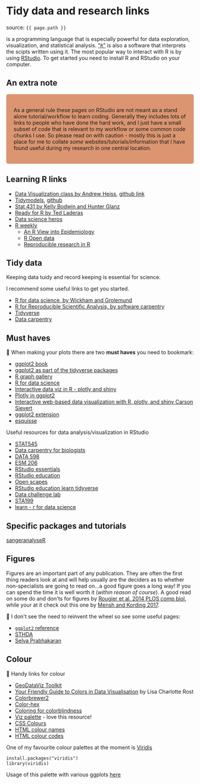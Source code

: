 # Tidy data and research links

source: `{{ page.path }}`

<i class="fab fa-r-project"></i> is a programming language that is especially powerful for data exploration, visualization, and statistical analysis. ["`R`"](http://www.r-project.org/) is also a software that interprets the scipts written using it. The most popular way to interact with R is by using [RStudio](http://www.rstudio.com/). To get started you need to install R and RStudio on your computer.


## An extra note

<style>
div.blue { background-color:#db9671; border-radius: 5px; padding: 20px;}
</style>
<div class = "blue">

As a general rule these pages on RStudio are not meant as a stand alone tutorial/workflow to learn coding.
Generally they includes lots of links to people who have done the hard work, and I just have a small subset of code that is relevant to my workflow or some common code chunks I use.
So please read on with caution - mostly this is just a place for me to collate *some* websites/tutorials/information that I have found useful during my research in one central location.
</div>

## Learning R links

* [Data Visualization class by Andrew Heiss](https://datavizm20.classes.andrewheiss.com/), [github link](https://github.com/andrewheiss/datavizm20.classes.andrewheiss.com)
* [Tidymodels](https://www.tidymodels.org/), [github](https://github.com/tidymodels/tidymodels.org)
* [Stat 431 by Kelly Bodwin and Hunter Glanz](https://cal-poly-advanced-r.github.io/STAT-431/)
* [Ready  for R by Ted Laderas](https://ready4r.netlify.app/)
* [Data science heros](https://livebook.datascienceheroes.com/)
* [R weekly](https://rweekly.org/)
    - [An R View into Epidemiology](https://rviews.rstudio.com/2020/05/20/some-r-resources-for-epidemiology/)
    - [R Open data](https://ropensci.org/blog/2020/05/19/covid-19-open-data/)
    - [Reproducible research in R](https://annakrystalli.me/rrresearchACCE20/)



## Tidy data

Keeping data tuidy and record keeping is essential for science.

I recommend some useful links to get you started.

- [R for data science, by Wickham and Grolemund](https://r4ds.had.co.nz/)
- [R for Reproducible Scientific Analysis, by software carpentry](http://swcarpentry.github.io/r-novice-gapminder/)
- [Tidyverse](https://www.tidyverse.org/)
- [Data carpentry](https://datacarpentry.org/)

## Must haves

:link: When making your plots there are two **must haves** you need to bookmark:

* [ggplot2 book](https://ggplot2-book.org/index.html)
* [ggplot2 as part of the tidyverse packages](https://ggplot2.tidyverse.org/)
* [R graph gallery](https://www.r-graph-gallery.com/)
* [R for data science](https://r4ds.had.co.nz/)
* [Interactive data viz in R - plotly and shiny](https://plotly-r.com/index.html)
* [Plotly in ggplot2](https://plotly.com/ggplot2/getting-started/)
* [Interactive web-based data visualization with R, plotly, and shiny Carson Sievert](https://plotly-r.com/index.html)
* [ggplot2 extension](https://exts.ggplot2.tidyverse.org/gallery/)
* [esquisse](https://dreamrs.github.io/esquisse/index.html)

Useful resources for data analysis/visualization in RStudio

* [STAT545](https://stat545.com/)
* [Data carpentry for biologists](https://datacarpentry.org/semester-biology/)
* [DATA 598](https://canvas.uw.edu/courses/1354201)
* [ESM 206](https://allisonhorst.github.io/)
* [RStudio essentials](https://rstudio.com/collections/rstudio-essentials/)
* [RStudio education](https://github.com/rstudio/education.rstudio.com)
* [Open scapes](https://www.openscapes.org/resources/)
* [RStudio education learn tidyverse](https://tourmaline.netlify.app/learn/)
* [Data challenge lab](https://dcl-2017-04.github.io/curriculum/)
* [STA199](http://www2.stat.duke.edu/courses/Spring18/Sta199/)
* [learn - r for data science](https://github.com/rstudio/hugo-tourmaline/blob/master/exampleSite/content/learn/index.md)

## Specific packages and tutorials

[sangeranalyseR](https://sangeranalyser-documentation.readthedocs.io/en/latest/)

## Figures

Figures are an important part of any publication. They are often the first thing readers look at and will help usually are the deciders as to whether non-specialists are going to read on...a good figure goes a long way! If you can spend the time it is well worth it (*within reason of course*).
A good read on some do and don'ts for figures by [Rougier et al. 2014 PLOS comp biol](https://doi.org/10.1371/journal.pcbi.1003833), while your at it check out this one by [Mensh and Kording 2017](https://journals.plos.org/ploscompbiol/article?id=10.1371/journal.pcbi.1005619).


:link: I don't see the need to reinvent the wheel so see some useful pages:

* [`ggplot2` reference](https://ggplot2.tidyverse.org/reference/index.html)
* [STHDA](http://www.sthda.com/english/wiki/ggplot2-colors-how-to-change-colors-automatically-and-manually)
* [Selva Prabhakaran](http://r-statistics.co/Top50-Ggplot2-Visualizations-MasterList-R-Code.html)


## Colour

:link: Handy links for colour

* [GeoDataViz Toolkit](https://github.com/OrdnanceSurvey/GeoDataViz-Toolkit/tree/master/Colours)
* [Your Friendly Guide to Colors in Data Visualisation](https://blog.datawrapper.de/colorguide/) by Lisa Charlotte Rost
* [Colorbrewer2](https://colorbrewer2.org/#type=sequential&scheme=BuGn&n=3)
* [Color-hex](https://www.color-hex.com/)
* [Coloring for colorblindness](https://davidmathlogic.com/colorblind/#%23D81B60-%231E88E5-%23FFC107-%23004D40)
* [Viz palette](https://projects.susielu.com/viz-palette) - love this resource!
* [CSS Colours](https://www.w3schools.com/cssref/css_colors.asp)
* [HTML colour names](https://www.w3schools.com/colors/colors_names.asp)
* [HTML colour codes](https://htmlcolorcodes.com/)

One of my favourite colour palettes at the moment is [Viridis](https://cran.r-project.org/web/packages/viridis/vignettes/intro-to-viridis.html)

```
install.packages("viridis")
library(viridis)
```

Usage of this palette with various ggplots [here](https://ggplot2.tidyverse.org/reference/scale_viridis.html)
